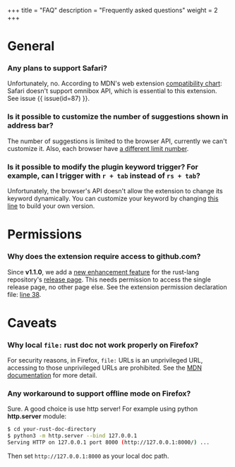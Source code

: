 +++
title = "FAQ"
description = "Frequently asked questions"
weight = 2
+++

# General

### Any plans to support Safari?

Unfortunately, no. According to MDN's web extension [compatibility chart](https://developer.mozilla.org/en-US/docs/Mozilla/Add-ons/WebExtensions/Browser_support_for_JavaScript_APIs#omnibox):
Safari doesn't support omnibox API, which is essential to this extension. See issue {{ issue(id=87) }}.

### Is it possible to customize the number of suggestions shown in address bar?

The number of suggestions is limited to the browser API, currently we can't customize it. Also, each browser have [a different limit number](https://github.com/huhu/search-extension-core/blob/7629fe7a5f896abf630a2b7dc00e9e6141c36c5c/src/compat.js#L18).
### Is it possible to modify the plugin keyword trigger? For example, can I trigger with `r + tab` instead of `rs + tab`?

Unfortunately, the browser's API doesn't allow the extension to change its keyword dynamically. You can customize your keyword by changing [this line](https://github.com/huhu/rust-search-extension/blob/599b1c9a312751e3cfeef02e5f39d393aa091ba3/manifest.jsonnet#L12) to build your own version.
# Permissions

### Why does the extension require access to github.com?

Since **v1.1.0**, we add a [new enhancement feature](/#rust-repository-enhancement) for the rust-lang repository's [release page](https://github.com/rust-lang/rust/blob/master/RELEASES.md).
This needs permission to access the single release page, no other page else. See the extension permission declaration file: [line 38](https://github.com/huhu/rust-search-extension/blob/7a0aabd0eada6c615816c3f164647d3059fa4d6f/manifest.jsonnet#L38).

# Caveats

### Why local `file:` rust doc not work properly on Firefox?

For security reasons, in Firefox, `file:` URLs is an unprivileged URL, accessing to those unprivileged URLs are prohibited. 
See the [MDN documentation](https://developer.mozilla.org/en-US/docs/Mozilla/Add-ons/WebExtensions/API/tabs/create) for more detail.

### Any workaround to support offline mode on Firefox?

Sure. A good choice is use http server! For example using python **http.server** module:

```sh
$ cd your-rust-doc-directory
$ python3 -m http.server --bind 127.0.0.1
Serving HTTP on 127.0.0.1 port 8000 (http://127.0.0.1:8000/) ...
```

Then set `http://127.0.0.1:8000` as your local doc path.
